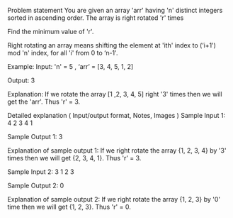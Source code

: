 Problem statement
You are given an array 'arr' having 'n' distinct integers sorted in ascending order. The array is right rotated 'r' times

Find the minimum value of 'r'.

Right rotating an array means shifting the element at 'ith' index to (‘i+1') mod 'n' index, for all 'i' from 0 to ‘n-1'.

Example:
Input: 'n' = 5 , ‘arr’ = [3, 4, 5, 1, 2]

Output: 3

Explanation:
If we rotate the array [1 ,2, 3, 4, 5] right '3' times then we will get the 'arr'. Thus 'r' = 3.

Detailed explanation ( Input/output format, Notes, Images )
Sample Input 1:
4
2 3 4 1

Sample Output 1:
3

Explanation of sample output 1:
If we right rotate the array {1, 2, 3, 4} by '3' times then we will get {2, 3, 4, 1}. Thus 'r' = 3.

Sample Input 2:
3
1 2 3

Sample Output 2:
0

Explanation of sample output 2:
If we right rotate the array {1, 2, 3} by '0' time then we will get {1, 2, 3}. Thus 'r' = 0.
